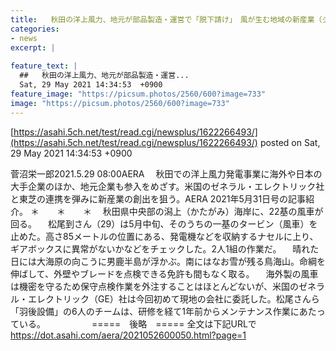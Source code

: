 ```yaml
---
title:   秋田の洋上風力、地元が部品製造・運営で「脱下請け」　風が生む地域の新産業（ジャーナリスト・菅沼栄一郎）  
categories:
- news
excerpt: |
  
feature_text: |
  ##   秋田の洋上風力、地元が部品製造・運営...
  Sat, 29 May 2021 14:34:53  +0900
feature_image: "https://picsum.photos/2560/600?image=733"
image: "https://picsum.photos/2560/600?image=733"
---
```


[https://asahi.5ch.net/test/read.cgi/newsplus/1622266493/](https://asahi.5ch.net/test/read.cgi/newsplus/1622266493/)
posted on Sat, 29 May 2021 14:34:53  +0900

<!--more-->

菅沼栄一郎2021.5.29 08:00AERA 　秋田での洋上風力発電事業に海外や日本の大手企業のほか、地元企業も参入をめざす。米国のゼネラル・エレクトリック社と東芝の連携を弾みに新産業の創出を狙う。AERA 2021年5月31日号の記事紹介。 ＊　　＊　　＊ 　秋田県中央部の潟上（かたがみ）海岸に、22基の風車が回る。 　松尾到さん（29）は5月中旬、そのうちの一基のタービン（風車）を止めた。高さ85メートルの位置にある、発電機などを収納するナセルに上り、ギアボックスに異常がないかなどをチェックした。2人1組の作業だ。 　晴れた日には大海原の向こうに男鹿半島が浮かぶ。南にはなお雪が残る鳥海山。命綱を伸ばして、外壁やブレードを点検できる免許も間もなく取る。 　海外製の風車は機密を守るため保守点検作業を外注することはほとんどないが、米国のゼネラル・エレクトリック（GE）社は今回初めて現地の会社に委託した。松尾さんら「羽後設備」の6人のチームは、研修を経て1年前からメンテナンス作業にあたっている。 　　　　　=====　後略　===== 全文は下記URLで https://dot.asahi.com/aera/2021052600050.html?page=1
